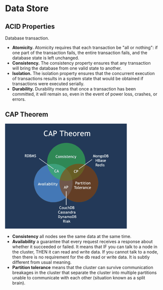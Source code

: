 # Data Store
## ACID Properties
Database transaction. 
* **Atomicity.** Atomicity requires that each transaction be "all or nothing": if one part of the transaction fails, the entire transaction fails, and the database state is left unchanged. 
* **Consistency.** The consistency property ensures that any transaction will bring the database from one valid state to another.
* **Isolation.** The isolation property ensures that the concurrent execution of transactions results in a system state that would be obtained if transactions were executed serially.
* **Durability.** Durability means that once a transaction has been committed, it will remain so, even in the event of power loss, crashes, or errors.

## CAP Theorem
<img src="/img/CAP.png" alt="CAP" width="400"/>

* **Consistency** all nodes see the same data at the same time.
* **Availability** a guarantee that every request receives a response about whether it succeeded or failed. It means that IF you can talk to a node in the cluster, THEN it can read and write data. If you cannot talk to a node, then there is no requirement for the db read or write data. It is subtly different from usual meaning. 
* **Partition tolerance** means that the cluster can survive communication breakages in the cluster that separate the cluster into multiple partitions unable to communicate with each other (situation known as a split brain).
